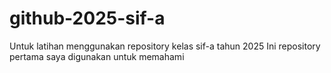 # github-2025-sif-a
Untuk latihan menggunakan repository kelas sif-a tahun 2025
Ini repository pertama saya digunakan untuk memahami
